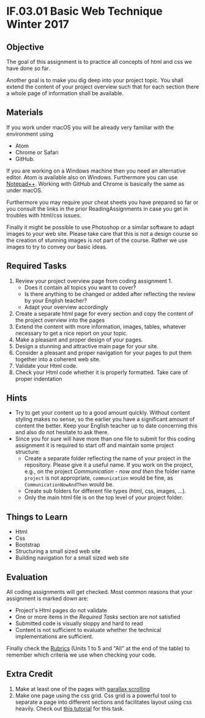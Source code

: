 # IF.03.01 Basic Web Technique Winter 2017

## Objective
The goal of this assignment is to practice all concepts of html and css we have done so far.

Another goal is to make you dig deep into your project topic. You shall extend the content of your project overview such that for each section there a whole page of information shall be available.

## Materials
If you work under macOS you will be already very familiar with the environment using

- Atom
- Chrome or Safari
- GitHub.

If you are working on a Windows machine then you need an alternative editor. Atom is available also on Windows. Furthermore you can use [Notepad++](https://notepad-plus-plus.org/download/v7.5.html). Working with GitHub and Chrome is basically the same as under macOS.

Furthermore you may require your cheat sheets you have prepared so far or you consult the links in the prior ReadingAssignments in case you get in troubles with html/css issues.

Finally it might be possible to use Photoshop or a similar software to adapt images to your web site. Please take care that this is not a design course so the creation of stunning images is not part of the course. Rather we use images to try to convey our basic ideas.

## Required Tasks
1. Review your project overview page from coding assignment 1.
   - Does it contain all topics you want to cover?
   - Is there anything to be changed or added after reflecting the review by your English teacher?
   - Adapt your overview accordingly
2. Create a separate html page for every section and copy the content of the project overview into the pages
3. Extend the content with more information, images, tables, whatever necessary to get a nice report on your topic.
4. Make a pleasant and proper design of your pages.
4. Design a stunning and attractive main page for your site.
5. Consider a pleasant and proper navigation for your pages to put them together into a coherent web site.
2. Validate your Html code.
3. Check your Html code whether it is properly formatted. Take care of proper indentation

## Hints
- Try to get your content up to a good amount quickly. Without content styling makes no sense, so the earlier you have a significant amount of content the better. Keep your English teacher up to date concerning this and also do not hesitate to ask there.
- Since you for sure will have more than one file to submit for this coding assignment it is required to start off and maintain some project structure:
   - Create a separate folder reflecting the name of your project in the repository. Please give it a useful name. If you work on the project, e.g., on the project *Communication - now and then* the folder name `project` is not appropriate, `communication` would be fine, as `CommunicationNowAndThen` would be.
   - Create sub folders for different file types (html, css, images, ...).
   - Only the main html file is on the top level of your project folder.

## Things to Learn
- Html
- Css
- Bootstrap
- Structuring a small sized web site
- Building navigation for a small sized web site

## Evaluation
All coding assignments will get checked. Most common reasons that your assignment is marked down are:

- Project's Html pages do not validate
- One or more items in the *Required Tasks* section are not satisfied
- Submitted code is visually sloppy and hard to read
- Content is not sufficient to evaluate whether the technical implementations are sufficient.

Finally check the [Rubrics](Rubrics.md) (Units 1 to 5 and "All" at the end of the table) to remember which criteria we use when checking your code.

## Extra Credit
1. Make at least one of the pages with [parallax scrolling](https://www.w3schools.com/howto/howto_css_parallax.asp)
2. Make one page using the css grid. Css grid is a powerful tool to separate a page into different sections and facilitates layout using css heavily. Check out [this tutorial](https://css-tricks.com/snippets/css/complete-guide-grid/) for this task.
